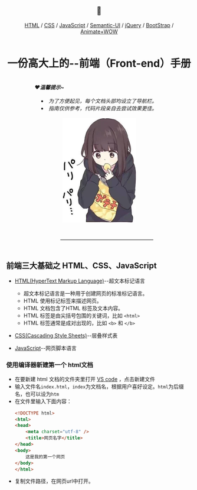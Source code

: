 <div align="center">
  <h2><a name="head"></a>📖</h2>
</div>  
<div align="center">
  <a href="https://github.com/fmw666/Front-end/blob/master/HTML/README.md#head">HTML</a> 
  / 
  <a href="https://github.com/fmw666/Front-end/blob/master/CSS/README.md#head">CSS</a> 
  / 
  <a href="https://github.com/fmw666/Front-end/blob/master/JavaScript/README.md#head">JavaScript</a> 
  /
  <a href="https://github.com/fmw666/Front-end/blob/master/Semantic-UI/README.md#head">Semantic-UI</a>
  /
  <a href="https://github.com/fmw666/Front-end/blob/master/jQuery/README.md#head">jQuery</a>
  / 
  <a href="https://github.com/fmw666/Front-end/blob/master/BootStrap/README.md#head">BootStrap</a> 
  /
  <a href="https://github.com/fmw666/Front-end/blob/master/Animate%2BWOW/README.md#head">Animate+WOW</a>
</div>

<br>

<div align="center">
    <h1>一份高大上的--前端（Front-end）手册</h1>
    <br>
    <span><i><b>❤温馨提示~</b></i>&emsp;&emsp;&emsp;&emsp;&emsp;&emsp;&emsp;&emsp;&emsp;
      &emsp;&emsp;&emsp;&emsp;&emsp;&emsp;&emsp;&emsp;&emsp;&emsp;</span><br><br>
    <span><li><i>为了方便起见，每个文档头部均设立了导航栏。</i></li></span>
    <span><li><i>指南仅供参考，代码片段亲自去尝试效果更佳。</i></li></span>
    <br>
    <img src="https://github.com/fmw666/my-image-file/blob/master/images/girl/1.jpg" width="200">
    <br><br><br>
    &emsp;&emsp;&emsp;——————————————————
    <br>
</div>
<br>


## 前端三大基础之 HTML、CSS、JavaScript 

+ [HTML(HyperText Markup Language)](HTML)--超文本标记语言
  - 超文本标记语言是一种用于创建网页的标准标记语言。
  - HTML 使用标记标签来描述网页。
  - HTML 文档包含了HTML 标签及文本内容。
  - HTML 标签是由尖括号包围的关键词，比如 `<html>`
  - HTML 标签通常是成对出现的，比如 `<b>` 和 `</b>`

+ [CSS(Cascading Style Sheets)](CSS)--层叠样式表

+ [JavaScript](JavaScript)--网页脚本语言

### 使用编译器新建第一个 html文档

+ 在要新建 html 文档的文件夹里打开 [VS code](#no-jump) ，点击新建文件
+ 输入文件名`index.html`，`index`为文档名，根据用户喜好设定。`html`为后缀名，也可以设为`htm`
+ 在文件里输入下面内容：
  ```html
  <!DOCTYPE html>
  <html>
  <head>
      <meta charset="utf-8" />
      <title>网页名字</title>
  </head>
  <body>
      这是我的第一个网页
  </body>
  </html>
  ```
+ 复制文件路径，在网页url中打开。
